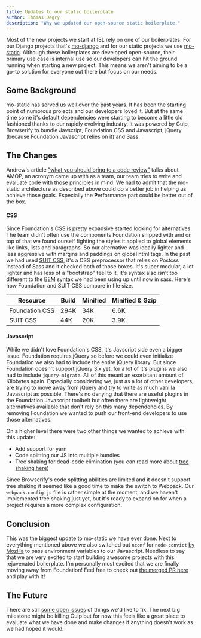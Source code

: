```yaml
---
title: Updates to our static boilerplate
author: Thomas Degry
description: "Why we updated our open-source static boilerplate."
---
```


Most of the new projects we start at ISL rely on one of our boilerplates. For our Django projects that's [mo-django](https://github.com/istrategylabs/mo-django) and for our static projects we use [mo-static](https://github.com/istrategylabs/mo-static). Although these boilerplates are developed open-source, their primary use case is internal use so our developers can hit the ground running when starting a new project. This means we aren't aiming to be a go-to solution for everyone out there but focus on our needs.

## Some Background
mo-static has served us well over the past years. It has been the starting point of numorous projects and our developers loved it. But at the same time some it's default dependencies were starting to become a little old fashioned thanks to our rapidly evolving industry. It was powered by Gulp, Browserify to bundle Javscript, Foundation CSS and Javascript, jQuery (because Foundation Javascript relies on it) and Sass.

## The Changes
Andrew's article ["what you should bring to a code review"](/what-you-should-bring-to-a-code-review/) talks about AMOP, an acronym came up with as a team, our team tries to write and evaluate code with those principles in mind. We had to admit that the mo-static architecture as described above could do a better job in helping us achieve those goals. Especially the **P**erformance part could be better out of the box.


#### CSS
Since Foundation's CSS is pretty expansive started looking for alternatives. The team didn't often use the components Foundation shipped with and on top of that we found ourself fighting the styles it applied to global elements like links, lists and paragraphs. So our alternative was ideally lighter and less aggressive with margins and paddings on global html tags. In the past we had used [SUIT CSS](https://suitcss.github.io/), it's a CSS preprocessor that relies on Postcss instead of Sass and it checked both of those boxes. It's super modular, a lot lighter and has less of a "bootstrap" feel to it. It's syntax also isn't too different to the [BEM](http://getbem.com/introduction/) syntax we had been using up until now in sass. Here's how Foundation and SUIT CSS compare in file size.

| Resource       | Build | Minified | Minified & Gzip |
|----------------|-------|----------|-----------------|
| Foundation CSS |  294K |    34K   |       6.6K      |
| SUIT CSS       |  44K  |    20K   |       3.9K      |


#### Javascript
While we didn't love Foundation's CSS, it's Javscript side even a bigger issue. Foundation requires jQuery so before we could even initialize Foundation we also had to include the entire jQuery library. But since Foundation doesn't support jQuery 3.x yet, for a lot of it's plugins we also had to include `jquery-migrate`. All of this meant an exorbitant amount of Kilobytes again. Especially considering we, just as a lot of other developers, are trying to move away from jQuery and try to write as much vanilla Javascript as possible. There's no denying that there are useful plugins in the Foundation Javascript toolbelt but often there are lightweight alternatives available that don't rely on this many dependencies. By removing Foundation we wanted to push our front-end developers to use those alternatives.

On a higher level there were two other things we wanted to achieve with this update:
- Add support for yarn
- Code splitting our JS into multiple bundles
- Tree shaking for dead-code elimination (you can read more about [tree shaking here](https://webpack.js.org/guides/tree-shaking/))

Since Browserify's code splitting abilities are limited and it doesn't support tree shaking it seemed like a good time to make the switch to Webpack. Our `webpack.config.js` file is rather simple at the moment, and we haven't implemented tree shaking just yet, but it's ready to expand on for when a project requires a more complex configuration.


## Conclusion
This was the biggest update to mo-static we have ever done. Next to everything mentioned above we also switched out `nconf` for `node-convict` [by Mozilla](https://github.com/mozilla/node-convict) to pass environment variables to our Javascript. Needless to say that we are very excited to start building awesome projects with this rejuvenated boilerplate. I'm personally most excited that we are finally moving away from Foundation! Feel free to check out [the merged PR here](https://github.com/istrategylabs/mo-static/pull/77) and play with it!

## The Future
There are still [some open issues](https://github.com/istrategylabs/mo-static/issues) of things we'd like to fix. The next big milestone might be killing Gulp but for now this feels like a great place to evaluate what we have done and make changes if anything doesn't work as we had hoped it would.
